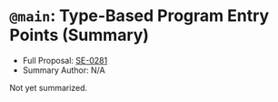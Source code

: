# `@main`: Type-Based Program Entry Points (Summary)

* Full Proposal: [SE-0281](https://github.com/apple/swift-evolution/blob/main/proposals/0281-main-attribute.md)
* Summary Author: N/A

Not yet summarized.
